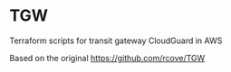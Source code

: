 # TGW
Terraform scripts for transit gateway CloudGuard in AWS 

Based on the original 
https://github.com/rcove/TGW

